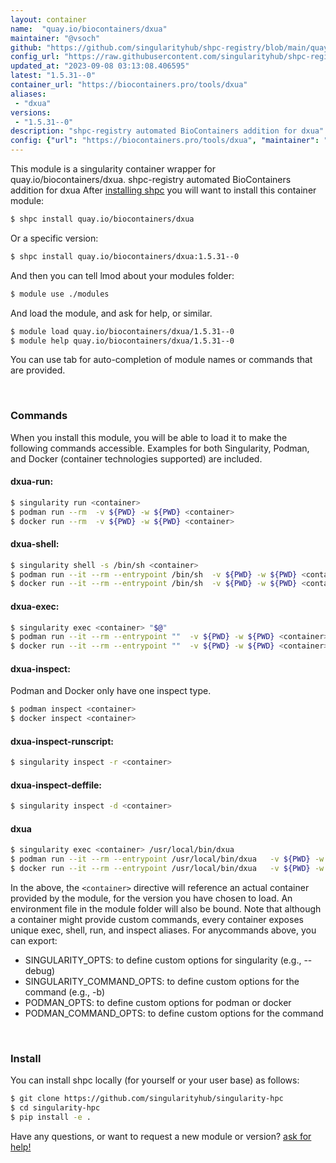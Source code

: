 ```yaml
---
layout: container
name:  "quay.io/biocontainers/dxua"
maintainer: "@vsoch"
github: "https://github.com/singularityhub/shpc-registry/blob/main/quay.io/biocontainers/dxua/container.yaml"
config_url: "https://raw.githubusercontent.com/singularityhub/shpc-registry/main/quay.io/biocontainers/dxua/container.yaml"
updated_at: "2023-09-08 03:13:08.406595"
latest: "1.5.31--0"
container_url: "https://biocontainers.pro/tools/dxua"
aliases:
 - "dxua"
versions:
 - "1.5.31--0"
description: "shpc-registry automated BioContainers addition for dxua"
config: {"url": "https://biocontainers.pro/tools/dxua", "maintainer": "@vsoch", "description": "shpc-registry automated BioContainers addition for dxua", "latest": {"1.5.31--0": "sha256:b8ca030a113e14b8710905c3fb49507d7f901b8e5d70b7545f796ac23158f522"}, "tags": {"1.5.31--0": "sha256:b8ca030a113e14b8710905c3fb49507d7f901b8e5d70b7545f796ac23158f522"}, "docker": "quay.io/biocontainers/dxua", "aliases": {"dxua": "/usr/local/bin/dxua"}}
---
```


This module is a singularity container wrapper for quay.io/biocontainers/dxua.
shpc-registry automated BioContainers addition for dxua
After [installing shpc](#install) you will want to install this container module:


```bash
$ shpc install quay.io/biocontainers/dxua
```

Or a specific version:

```bash
$ shpc install quay.io/biocontainers/dxua:1.5.31--0
```

And then you can tell lmod about your modules folder:

```bash
$ module use ./modules
```

And load the module, and ask for help, or similar.

```bash
$ module load quay.io/biocontainers/dxua/1.5.31--0
$ module help quay.io/biocontainers/dxua/1.5.31--0
```

You can use tab for auto-completion of module names or commands that are provided.

<br>

### Commands

When you install this module, you will be able to load it to make the following commands accessible.
Examples for both Singularity, Podman, and Docker (container technologies supported) are included.

#### dxua-run:

```bash
$ singularity run <container>
$ podman run --rm  -v ${PWD} -w ${PWD} <container>
$ docker run --rm  -v ${PWD} -w ${PWD} <container>
```

#### dxua-shell:

```bash
$ singularity shell -s /bin/sh <container>
$ podman run --it --rm --entrypoint /bin/sh  -v ${PWD} -w ${PWD} <container>
$ docker run --it --rm --entrypoint /bin/sh  -v ${PWD} -w ${PWD} <container>
```

#### dxua-exec:

```bash
$ singularity exec <container> "$@"
$ podman run --it --rm --entrypoint ""  -v ${PWD} -w ${PWD} <container> "$@"
$ docker run --it --rm --entrypoint ""  -v ${PWD} -w ${PWD} <container> "$@"
```

#### dxua-inspect:

Podman and Docker only have one inspect type.

```bash
$ podman inspect <container>
$ docker inspect <container>
```

#### dxua-inspect-runscript:

```bash
$ singularity inspect -r <container>
```

#### dxua-inspect-deffile:

```bash
$ singularity inspect -d <container>
```


#### dxua

```bash
$ singularity exec <container> /usr/local/bin/dxua
$ podman run --it --rm --entrypoint /usr/local/bin/dxua   -v ${PWD} -w ${PWD} <container> -c " $@"
$ docker run --it --rm --entrypoint /usr/local/bin/dxua   -v ${PWD} -w ${PWD} <container> -c " $@"
```



In the above, the `<container>` directive will reference an actual container provided
by the module, for the version you have chosen to load. An environment file in the
module folder will also be bound. Note that although a container
might provide custom commands, every container exposes unique exec, shell, run, and
inspect aliases. For anycommands above, you can export:

 - SINGULARITY_OPTS: to define custom options for singularity (e.g., --debug)
 - SINGULARITY_COMMAND_OPTS: to define custom options for the command (e.g., -b)
 - PODMAN_OPTS: to define custom options for podman or docker
 - PODMAN_COMMAND_OPTS: to define custom options for the command

<br>

### Install

You can install shpc locally (for yourself or your user base) as follows:

```bash
$ git clone https://github.com/singularityhub/singularity-hpc
$ cd singularity-hpc
$ pip install -e .
```

Have any questions, or want to request a new module or version? [ask for help!](https://github.com/singularityhub/singularity-hpc/issues)